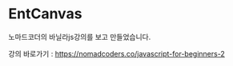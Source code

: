 # EntCanvas
노마드코더의 바닐라js강의를 보고 만들었습니다.

강의 바로가기 : https://nomadcoders.co/javascript-for-beginners-2
